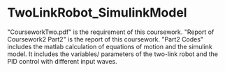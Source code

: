 # TwoLinkRobot_SimulinkModel
"CourseworkTwo.pdf" is the requirement of this coursework.
"Report of Coursework2 Part2" is the report of this coursework. 
"Part2 Codes" includes the matlab calculation of equations of motion and the simulink model. It includes the variables/ parameters of the two-link robot and the PID control with different input waves.
